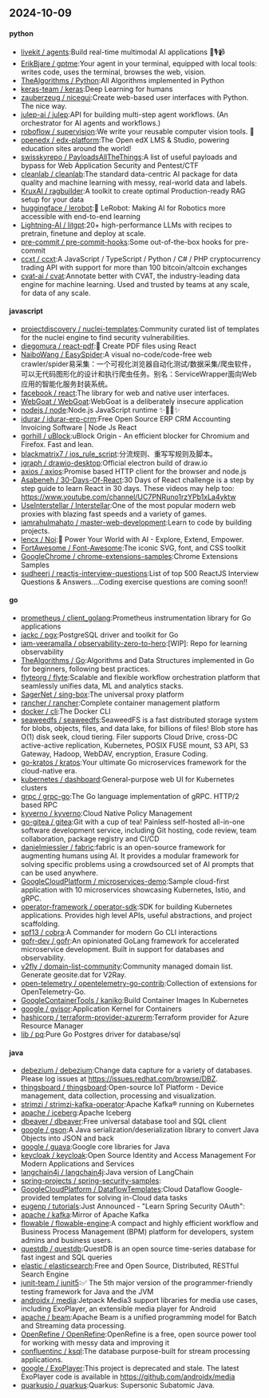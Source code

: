 ## 2024-10-09

#### python
* [livekit / agents](https://github.com/livekit/agents):Build real-time multimodal AI applications 🤖🎙️📹
* [ErikBjare / gptme](https://github.com/ErikBjare/gptme):Your agent in your terminal, equipped with local tools: writes code, uses the terminal, browses the web, vision.
* [TheAlgorithms / Python](https://github.com/TheAlgorithms/Python):All Algorithms implemented in Python
* [keras-team / keras](https://github.com/keras-team/keras):Deep Learning for humans
* [zauberzeug / nicegui](https://github.com/zauberzeug/nicegui):Create web-based user interfaces with Python. The nice way.
* [julep-ai / julep](https://github.com/julep-ai/julep):API for building multi-step agent workflows. (An orchestrator for AI agents and workflows.)
* [roboflow / supervision](https://github.com/roboflow/supervision):We write your reusable computer vision tools. 💜
* [openedx / edx-platform](https://github.com/openedx/edx-platform):The Open edX LMS & Studio, powering education sites around the world!
* [swisskyrepo / PayloadsAllTheThings](https://github.com/swisskyrepo/PayloadsAllTheThings):A list of useful payloads and bypass for Web Application Security and Pentest/CTF
* [cleanlab / cleanlab](https://github.com/cleanlab/cleanlab):The standard data-centric AI package for data quality and machine learning with messy, real-world data and labels.
* [KruxAI / ragbuilder](https://github.com/KruxAI/ragbuilder):A toolkit to create optimal Production-ready RAG setup for your data
* [huggingface / lerobot](https://github.com/huggingface/lerobot):🤗 LeRobot: Making AI for Robotics more accessible with end-to-end learning
* [Lightning-AI / litgpt](https://github.com/Lightning-AI/litgpt):20+ high-performance LLMs with recipes to pretrain, finetune and deploy at scale.
* [pre-commit / pre-commit-hooks](https://github.com/pre-commit/pre-commit-hooks):Some out-of-the-box hooks for pre-commit
* [ccxt / ccxt](https://github.com/ccxt/ccxt):A JavaScript / TypeScript / Python / C# / PHP cryptocurrency trading API with support for more than 100 bitcoin/altcoin exchanges
* [cvat-ai / cvat](https://github.com/cvat-ai/cvat):Annotate better with CVAT, the industry-leading data engine for machine learning. Used and trusted by teams at any scale, for data of any scale.

#### javascript
* [projectdiscovery / nuclei-templates](https://github.com/projectdiscovery/nuclei-templates):Community curated list of templates for the nuclei engine to find security vulnerabilities.
* [diegomura / react-pdf](https://github.com/diegomura/react-pdf):📄 Create PDF files using React
* [NaiboWang / EasySpider](https://github.com/NaiboWang/EasySpider):A visual no-code/code-free web crawler/spider易采集：一个可视化浏览器自动化测试/数据采集/爬虫软件，可以无代码图形化的设计和执行爬虫任务。别名：ServiceWrapper面向Web应用的智能化服务封装系统。
* [facebook / react](https://github.com/facebook/react):The library for web and native user interfaces.
* [WebGoat / WebGoat](https://github.com/WebGoat/WebGoat):WebGoat is a deliberately insecure application
* [nodejs / node](https://github.com/nodejs/node):Node.js JavaScript runtime ✨🐢🚀✨
* [idurar / idurar-erp-crm](https://github.com/idurar/idurar-erp-crm):Free Open Source ERP CRM Accounting Invoicing Software | Node Js React
* [gorhill / uBlock](https://github.com/gorhill/uBlock):uBlock Origin - An efficient blocker for Chromium and Firefox. Fast and lean.
* [blackmatrix7 / ios_rule_script](https://github.com/blackmatrix7/ios_rule_script):分流规则、重写写规则及脚本。
* [jgraph / drawio-desktop](https://github.com/jgraph/drawio-desktop):Official electron build of draw.io
* [axios / axios](https://github.com/axios/axios):Promise based HTTP client for the browser and node.js
* [Asabeneh / 30-Days-Of-React](https://github.com/Asabeneh/30-Days-Of-React):30 Days of React challenge is a step by step guide to learn React in 30 days. These videos may help too: https://www.youtube.com/channel/UC7PNRuno1rzYPb1xLa4yktw
* [UseInterstellar / Interstellar](https://github.com/UseInterstellar/Interstellar):One of the most popular modern web proxies with blazing fast speeds and a variety of games.
* [iamrahulmahato / master-web-development](https://github.com/iamrahulmahato/master-web-development):Learn to code by building projects.
* [lencx / Noi](https://github.com/lencx/Noi):🚀 Power Your World with AI - Explore, Extend, Empower.
* [FortAwesome / Font-Awesome](https://github.com/FortAwesome/Font-Awesome):The iconic SVG, font, and CSS toolkit
* [GoogleChrome / chrome-extensions-samples](https://github.com/GoogleChrome/chrome-extensions-samples):Chrome Extensions Samples
* [sudheerj / reactjs-interview-questions](https://github.com/sudheerj/reactjs-interview-questions):List of top 500 ReactJS Interview Questions & Answers....Coding exercise questions are coming soon!!

#### go
* [prometheus / client_golang](https://github.com/prometheus/client_golang):Prometheus instrumentation library for Go applications
* [jackc / pgx](https://github.com/jackc/pgx):PostgreSQL driver and toolkit for Go
* [iam-veeramalla / observability-zero-to-hero](https://github.com/iam-veeramalla/observability-zero-to-hero):[WIP]: Repo for learning observability
* [TheAlgorithms / Go](https://github.com/TheAlgorithms/Go):Algorithms and Data Structures implemented in Go for beginners, following best practices.
* [flyteorg / flyte](https://github.com/flyteorg/flyte):Scalable and flexible workflow orchestration platform that seamlessly unifies data, ML and analytics stacks.
* [SagerNet / sing-box](https://github.com/SagerNet/sing-box):The universal proxy platform
* [rancher / rancher](https://github.com/rancher/rancher):Complete container management platform
* [docker / cli](https://github.com/docker/cli):The Docker CLI
* [seaweedfs / seaweedfs](https://github.com/seaweedfs/seaweedfs):SeaweedFS is a fast distributed storage system for blobs, objects, files, and data lake, for billions of files! Blob store has O(1) disk seek, cloud tiering. Filer supports Cloud Drive, cross-DC active-active replication, Kubernetes, POSIX FUSE mount, S3 API, S3 Gateway, Hadoop, WebDAV, encryption, Erasure Coding.
* [go-kratos / kratos](https://github.com/go-kratos/kratos):Your ultimate Go microservices framework for the cloud-native era.
* [kubernetes / dashboard](https://github.com/kubernetes/dashboard):General-purpose web UI for Kubernetes clusters
* [grpc / grpc-go](https://github.com/grpc/grpc-go):The Go language implementation of gRPC. HTTP/2 based RPC
* [kyverno / kyverno](https://github.com/kyverno/kyverno):Cloud Native Policy Management
* [go-gitea / gitea](https://github.com/go-gitea/gitea):Git with a cup of tea! Painless self-hosted all-in-one software development service, including Git hosting, code review, team collaboration, package registry and CI/CD
* [danielmiessler / fabric](https://github.com/danielmiessler/fabric):fabric is an open-source framework for augmenting humans using AI. It provides a modular framework for solving specific problems using a crowdsourced set of AI prompts that can be used anywhere.
* [GoogleCloudPlatform / microservices-demo](https://github.com/GoogleCloudPlatform/microservices-demo):Sample cloud-first application with 10 microservices showcasing Kubernetes, Istio, and gRPC.
* [operator-framework / operator-sdk](https://github.com/operator-framework/operator-sdk):SDK for building Kubernetes applications. Provides high level APIs, useful abstractions, and project scaffolding.
* [spf13 / cobra](https://github.com/spf13/cobra):A Commander for modern Go CLI interactions
* [gofr-dev / gofr](https://github.com/gofr-dev/gofr):An opinionated GoLang framework for accelerated microservice development. Built in support for databases and observability.
* [v2fly / domain-list-community](https://github.com/v2fly/domain-list-community):Community managed domain list. Generate geosite.dat for V2Ray.
* [open-telemetry / opentelemetry-go-contrib](https://github.com/open-telemetry/opentelemetry-go-contrib):Collection of extensions for OpenTelemetry-Go.
* [GoogleContainerTools / kaniko](https://github.com/GoogleContainerTools/kaniko):Build Container Images In Kubernetes
* [google / gvisor](https://github.com/google/gvisor):Application Kernel for Containers
* [hashicorp / terraform-provider-azurerm](https://github.com/hashicorp/terraform-provider-azurerm):Terraform provider for Azure Resource Manager
* [lib / pq](https://github.com/lib/pq):Pure Go Postgres driver for database/sql

#### java
* [debezium / debezium](https://github.com/debezium/debezium):Change data capture for a variety of databases. Please log issues at https://issues.redhat.com/browse/DBZ.
* [thingsboard / thingsboard](https://github.com/thingsboard/thingsboard):Open-source IoT Platform - Device management, data collection, processing and visualization.
* [strimzi / strimzi-kafka-operator](https://github.com/strimzi/strimzi-kafka-operator):Apache Kafka® running on Kubernetes
* [apache / iceberg](https://github.com/apache/iceberg):Apache Iceberg
* [dbeaver / dbeaver](https://github.com/dbeaver/dbeaver):Free universal database tool and SQL client
* [google / gson](https://github.com/google/gson):A Java serialization/deserialization library to convert Java Objects into JSON and back
* [google / guava](https://github.com/google/guava):Google core libraries for Java
* [keycloak / keycloak](https://github.com/keycloak/keycloak):Open Source Identity and Access Management For Modern Applications and Services
* [langchain4j / langchain4j](https://github.com/langchain4j/langchain4j):Java version of LangChain
* [spring-projects / spring-security-samples](https://github.com/spring-projects/spring-security-samples):
* [GoogleCloudPlatform / DataflowTemplates](https://github.com/GoogleCloudPlatform/DataflowTemplates):Cloud Dataflow Google-provided templates for solving in-Cloud data tasks
* [eugenp / tutorials](https://github.com/eugenp/tutorials):Just Announced - "Learn Spring Security OAuth":
* [apache / kafka](https://github.com/apache/kafka):Mirror of Apache Kafka
* [flowable / flowable-engine](https://github.com/flowable/flowable-engine):A compact and highly efficient workflow and Business Process Management (BPM) platform for developers, system admins and business users.
* [questdb / questdb](https://github.com/questdb/questdb):QuestDB is an open source time-series database for fast ingest and SQL queries
* [elastic / elasticsearch](https://github.com/elastic/elasticsearch):Free and Open Source, Distributed, RESTful Search Engine
* [junit-team / junit5](https://github.com/junit-team/junit5):✅ The 5th major version of the programmer-friendly testing framework for Java and the JVM
* [androidx / media](https://github.com/androidx/media):Jetpack Media3 support libraries for media use cases, including ExoPlayer, an extensible media player for Android
* [apache / beam](https://github.com/apache/beam):Apache Beam is a unified programming model for Batch and Streaming data processing.
* [OpenRefine / OpenRefine](https://github.com/OpenRefine/OpenRefine):OpenRefine is a free, open source power tool for working with messy data and improving it
* [confluentinc / ksql](https://github.com/confluentinc/ksql):The database purpose-built for stream processing applications.
* [google / ExoPlayer](https://github.com/google/ExoPlayer):This project is deprecated and stale. The latest ExoPlayer code is available in https://github.com/androidx/media
* [quarkusio / quarkus](https://github.com/quarkusio/quarkus):Quarkus: Supersonic Subatomic Java.
